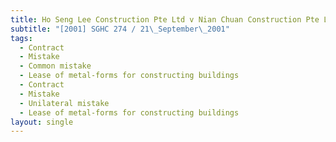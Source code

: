 ```yaml
---
title: Ho Seng Lee Construction Pte Ltd v Nian Chuan Construction Pte Ltd
subtitle: "[2001] SGHC 274 / 21\_September\_2001"
tags:
  - Contract
  - Mistake
  - Common mistake
  - Lease of metal-forms for constructing buildings
  - Contract
  - Mistake
  - Unilateral mistake
  - Lease of metal-forms for constructing buildings
layout: single
---
```


